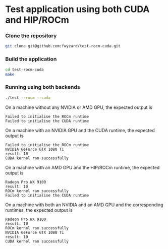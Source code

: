 # Test application using both CUDA and HIP/ROCm

### Clone the repository
```bash
git clone git@github.com:fwyzard/test-rocm-cuda.git
```

### Build the application
```bash
cd test-rocm-cuda
make
```

### Running using both backends
```bash
./test --rocm --cuda
```

On a machine without any NVIDIA or AMD GPU, the expected output is
```
Failed to initialise the ROCm runtime
Failed to initialise the CUDA runtime
```

On a machine with an NVIDIA GPU and the CUDA runtime, the expected output is
```
Failed to initialise the ROCm runtime
NVIDIA GeForce GTX 1080 Ti
result: 10
CUDA kernel ran successfully
```

On a machine with an AMD GPU and the HIP/ROCm runtime, the expected output is
```
Radeon Pro WX 9100
result: 10
ROCm kernel ran successfully
Failed to initialise the CUDA runtime
```

On a machine with both an NVIDIA and an AMD GPU and the corresponding runtimes, the expected output is
```
Radeon Pro WX 9100
result: 10
ROCm kernel ran successfully
NVIDIA GeForce GTX 1080 Ti
result: 10
CUDA kernel ran successfully
```
